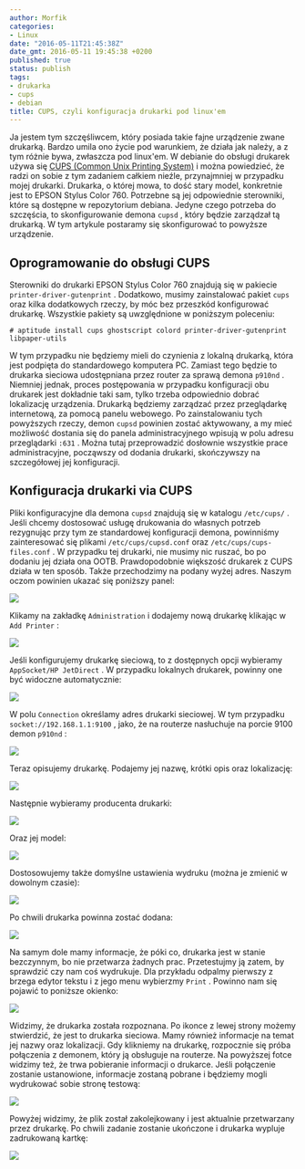 ```yaml
---
author: Morfik
categories:
- Linux
date: "2016-05-11T21:45:38Z"
date_gmt: 2016-05-11 19:45:38 +0200
published: true
status: publish
tags:
- drukarka
- cups
- debian
title: CUPS, czyli konfiguracja drukarki pod linux'em
---
```


Ja jestem tym szczęśliwcem, który posiada takie fajne urządzenie zwane drukarką. Bardzo umila ono
życie pod warunkiem, że działa jak należy, a z tym różnie bywa, zwłaszcza pod linux'em. W debianie
do obsługi drukarek używa się [CUPS (Common Unix Printing System)][1] i można powiedzieć, że radzi
on sobie z tym zadaniem całkiem nieźle, przynajmniej w przypadku mojej drukarki. Drukarka, o której
mowa, to dość stary model, konkretnie jest to EPSON Stylus Color 760. Potrzebne są jej odpowiednie
sterowniki, które są dostępne w repozytorium debiana. Jedyne czego potrzeba do szczęścia, to
skonfigurowanie demona `cupsd` , który będzie zarządzał tą drukarką. W tym artykule postaramy się
skonfigurować to powyższe urządzenie.

<!--more-->
## Oprogramowanie do obsługi CUPS

Sterowniki do drukarki EPSON Stylus Color 760 znajdują się w pakiecie `printer-driver-gutenprint` .
Dodatkowo, musimy zainstalować pakiet `cups` oraz kilka dodatkowych rzeczy, by móc bez przeszkód
konfigurować drukarkę. Wszystkie pakiety są uwzględnione w poniższym poleceniu:

    # aptitude install cups ghostscript colord printer-driver-gutenprint libpaper-utils

W tym przypadku nie będziemy mieli do czynienia z lokalną drukarką, która jest podpięta do
standardowego komputera PC. Zamiast tego będzie to drukarka sieciowa udostępniana przez router za
sprawą demona `p910nd` . Niemniej jednak, proces postępowania w przypadku konfiguracji obu drukarek
jest dokładnie taki sam, tylko trzeba odpowiednio dobrać lokalizację urządzenia. Drukarką będziemy
zarządzać przez przeglądarkę internetową, za pomocą panelu webowego. Po zainstalowaniu tych
powyższych rzeczy, demon `cupsd` powinien zostać aktywowany, a my mieć możliwość dostania się do
panela administracyjnego wpisują w polu adresu przeglądarki `:631` . Można tutaj
przeprowadzić dosłownie wszystkie prace administracyjne, począwszy od dodania drukarki, skończywszy
na szczegółowej jej konfiguracji.

## Konfiguracja drukarki via CUPS

Pliki konfiguracyjne dla demona `cupsd` znajdują się w katalogu `/etc/cups/` . Jeśli chcemy
dostosować usługę drukowania do własnych potrzeb rezygnując przy tym ze standardowej konfiguracji
demona, powinniśmy zainteresować się plikami `/etc/cups/cupsd.conf` oraz
`/etc/cups/cups-files.conf` . W przypadku tej drukarki, nie musimy nic ruszać, bo po dodaniu jej
działa ona OOTB. Prawdopodobnie większość drukarek z CUPS działa w ten sposób. Także przechodzimy
na podany wyżej adres. Naszym oczom powinien ukazać się poniższy panel:

![](/img/2016/05/1.cups-drukarka-linux-debian-serwer-wydruku.png#huge)

Klikamy na zakładkę `Administration` i dodajemy nową drukarkę klikając w `Add Printer` :

![](/img/2016/05/2.cups-drukarka-linux-debian-serwer-wydruku.png#huge)

Jeśli konfigurujemy drukarkę sieciową, to z dostępnych opcji wybieramy `AppSocket/HP JetDirect` . W
przypadku lokalnych drukarek, powinny one być widoczne automatycznie:

![](/img/2016/05/3.cups-drukarka-linux-debian-serwer-wydruku.png#huge)

W polu `Connection` określamy adres drukarki sieciowej. W tym przypadku
`socket://192.168.1.1:9100` , jako, że na routerze nasłuchuje na porcie 9100 demon `p910nd` :

![](/img/2016/05/4.cups-drukarka-linux-debian-serwer-wydruku.png#huge)

Teraz opisujemy drukarkę. Podajemy jej nazwę, krótki opis oraz lokalizację:

![](/img/2016/05/5.cups-drukarka-linux-debian-serwer-wydruku.png#big)

Następnie wybieramy producenta drukarki:

![](/img/2016/05/6.cups-drukarka-linux-debian-serwer-wydruku.png#huge)

Oraz jej model:

![](/img/2016/05/7.cups-drukarka-linux-debian-serwer-wydruku.png#huge)

Dostosowujemy także domyślne ustawienia wydruku (można je zmienić w dowolnym czasie):

![](/img/2016/05/8.cups-drukarka-linux-debian-serwer-wydruku.png#huge)

Po chwili drukarka powinna zostać dodana:

![](/img/2016/05/9.cups-drukarka-linux-debian-serwer-wydruku.png#huge)

Na samym dole mamy informacje, że póki co, drukarka jest w stanie bezczynnym, bo nie przetwarza
żadnych prac. Przetestujmy ją zatem, by sprawdzić czy nam coś wydrukuje. Dla przykładu odpalmy
pierwszy z brzega edytor tekstu i z jego menu wybierzmy `Print` . Powinno nam się pojawić to
poniższe okienko:

![](/img/2016/05/10.cups-drukarka-linux-debian-serwer-wydruku.png#big)

Widzimy, że drukarka została rozpoznana. Po ikonce z lewej strony możemy stwierdzić, że jest to
drukarka sieciowa. Mamy również informacje na temat jej nazwy oraz lokalizacji. Gdy klikniemy na
drukarkę, rozpocznie się próba połączenia z demonem, który ją obsługuje na routerze. Na powyższej
fotce widzimy też, że trwa pobieranie informacji o drukarce. Jeśli połączenie zostanie ustanowione,
informacje zostaną pobrane i będziemy mogli wydrukować sobie stronę testową:

![](/img/2016/05/11.cups-drukarka-linux-debian-serwer-wydruku.png#huge)

Powyżej widzimy, że plik został zakolejkowany i jest aktualnie przetwarzany przez drukarkę. Po
chwili zadanie zostanie ukończone i drukarka wypluje zadrukowaną kartkę:

![](/img/2016/05/12.cups-drukarka-linux-debian-serwer-wydruku.png#huge)


[1]: https://en.wikipedia.org/wiki/CUPS
